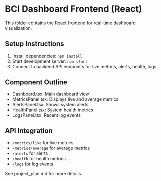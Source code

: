 # BCI Dashboard Frontend (React)

This folder contains the React frontend for real-time dashboard visualization.

## Setup Instructions
1. Install dependencies: `npm install`
2. Start development server: `npm start`
3. Connect to backend API endpoints for live metrics, alerts, health, logs

## Component Outline
- Dashboard.tsx: Main dashboard view
- MetricsPanel.tsx: Displays live and average metrics
- AlertsPanel.tsx: Shows system alerts
- HealthPanel.tsx: System health metrics
- LogsPanel.tsx: Recent log events

## API Integration
- `/metrics/live` for live metrics
- `/metrics/average` for average metrics
- `/alerts` for alerts
- `/health` for health metrics
- `/logs` for log events

See project_plan.md for more details.
